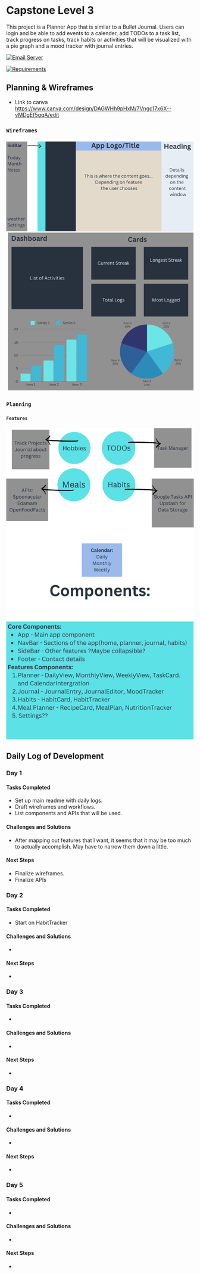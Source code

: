 # Capstone Level 3

This project is a Planner App that is similar to a Bullet Journal. Users can login and be able to add events to a calender, add TODOs to a task list, track progress on tasks, track habits or activities that will be visualized with a pie graph and a mood tracker with journal entries. 

<!-- Email Server README.md -->
[![Email Server](https://img.shields.io/badge/server-email--readme-blue?style=flat-square)](/README-email-server.md)
<!-- Check list of requirements README.md -->
[![Requirements](https://img.shields.io/badge/checkList-readme-blue?style=flat-square)](/README-checklist.md)

## Planning & Wireframes
- Link to canva <https://www.canva.com/design/DAGWHh9pHxM/7Vngc17x6X--vMDgEf5gqA/edit>

### `Wireframes`
<!-- TODO: May have to update later -->
![wireframe-1](</public/wireframe-1.png>)
![wireframe-2](</public/wireframe-2.png>)

### `Planning`
#### `Features`
<!-- TODO: May have to update later -->
![features](</public/features.png>)
![components](</public/components.png>)

## Daily Log of Development

### Day 1 

#### Tasks Completed
- Set up main readme with daily logs.
- Draft wireframes and workflows.
- List components and APIs that will be used.

#### Challenges and Solutions
- After mapping out features that I want, it seems that it may be too much to actually accomplish. May have to narrow them down a little. 

#### Next Steps
- Finalize wireframes.
- Finalize APIs

### Day 2 

#### Tasks Completed
- Start on HabitTracker

#### Challenges and Solutions
-

#### Next Steps
- 

### Day 3 

#### Tasks Completed
- 

#### Challenges and Solutions
-

#### Next Steps
- 

### Day 4 

#### Tasks Completed
- 

#### Challenges and Solutions
-

#### Next Steps
- 

### Day 5 

#### Tasks Completed
- 

#### Challenges and Solutions
-

#### Next Steps
- 






